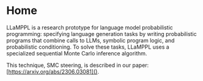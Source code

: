 # Home

LLaMPPL is a research prototype for language model probabilistic programming: specifying language generation tasks by writing probabilistic programs that combine calls to LLMs, symbolic program logic, and probabilistic conditioning. To solve these tasks, LLaMPPL uses a specialized sequential Monte Carlo inference algorithm. 

This technique, SMC steering, is described in our paper: [https://arxiv.org/abs/2306.03081]().